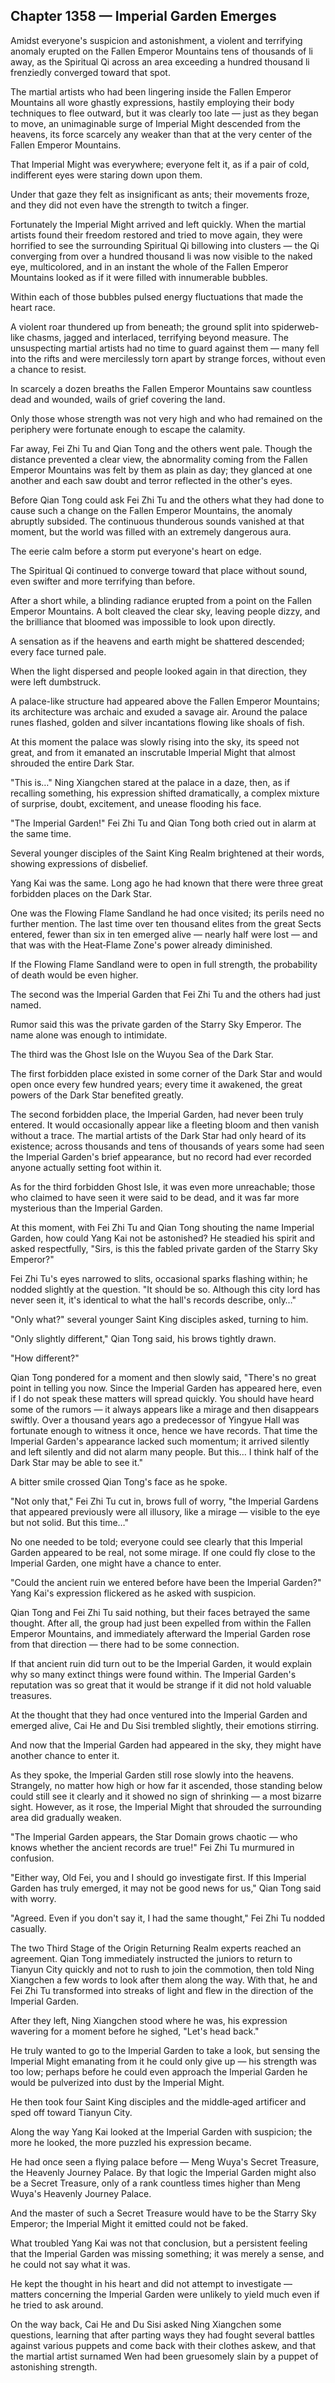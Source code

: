## Chapter 1358 — Imperial Garden Emerges

Amidst everyone's suspicion and astonishment, a violent and terrifying anomaly erupted on the Fallen Emperor Mountains tens of thousands of li away, as the Spiritual Qi across an area exceeding a hundred thousand li frenziedly converged toward that spot.

The martial artists who had been lingering inside the Fallen Emperor Mountains all wore ghastly expressions, hastily employing their body techniques to flee outward, but it was clearly too late — just as they began to move, an unimaginable surge of Imperial Might descended from the heavens, its force scarcely any weaker than that at the very center of the Fallen Emperor Mountains.

That Imperial Might was everywhere; everyone felt it, as if a pair of cold, indifferent eyes were staring down upon them.

Under that gaze they felt as insignificant as ants; their movements froze, and they did not even have the strength to twitch a finger.

Fortunately the Imperial Might arrived and left quickly. When the martial artists found their freedom restored and tried to move again, they were horrified to see the surrounding Spiritual Qi billowing into clusters — the Qi converging from over a hundred thousand li was now visible to the naked eye, multicolored, and in an instant the whole of the Fallen Emperor Mountains looked as if it were filled with innumerable bubbles.

Within each of those bubbles pulsed energy fluctuations that made the heart race.

A violent roar thundered up from beneath; the ground split into spiderweb-like chasms, jagged and interlaced, terrifying beyond measure. The unsuspecting martial artists had no time to guard against them — many fell into the rifts and were mercilessly torn apart by strange forces, without even a chance to resist.

In scarcely a dozen breaths the Fallen Emperor Mountains saw countless dead and wounded, wails of grief covering the land.

Only those whose strength was not very high and who had remained on the periphery were fortunate enough to escape the calamity.

Far away, Fei Zhi Tu and Qian Tong and the others went pale. Though the distance prevented a clear view, the abnormality coming from the Fallen Emperor Mountains was felt by them as plain as day; they glanced at one another and each saw doubt and terror reflected in the other's eyes.

Before Qian Tong could ask Fei Zhi Tu and the others what they had done to cause such a change on the Fallen Emperor Mountains, the anomaly abruptly subsided. The continuous thunderous sounds vanished at that moment, but the world was filled with an extremely dangerous aura.

The eerie calm before a storm put everyone's heart on edge.

The Spiritual Qi continued to converge toward that place without sound, even swifter and more terrifying than before.

After a short while, a blinding radiance erupted from a point on the Fallen Emperor Mountains. A bolt cleaved the clear sky, leaving people dizzy, and the brilliance that bloomed was impossible to look upon directly.

A sensation as if the heavens and earth might be shattered descended; every face turned pale.

When the light dispersed and people looked again in that direction, they were left dumbstruck.

A palace-like structure had appeared above the Fallen Emperor Mountains; its architecture was archaic and exuded a savage air. Around the palace runes flashed, golden and silver incantations flowing like shoals of fish.

At this moment the palace was slowly rising into the sky, its speed not great, and from it emanated an inscrutable Imperial Might that almost shrouded the entire Dark Star.

"This is…" Ning Xiangchen stared at the palace in a daze, then, as if recalling something, his expression shifted dramatically, a complex mixture of surprise, doubt, excitement, and unease flooding his face.

"The Imperial Garden!" Fei Zhi Tu and Qian Tong both cried out in alarm at the same time.

Several younger disciples of the Saint King Realm brightened at their words, showing expressions of disbelief.

Yang Kai was the same. Long ago he had known that there were three great forbidden places on the Dark Star.

One was the Flowing Flame Sandland he had once visited; its perils need no further mention. The last time over ten thousand elites from the great Sects entered, fewer than six in ten emerged alive — nearly half were lost — and that was with the Heat‑Flame Zone's power already diminished.

If the Flowing Flame Sandland were to open in full strength, the probability of death would be even higher.

The second was the Imperial Garden that Fei Zhi Tu and the others had just named.

Rumor said this was the private garden of the Starry Sky Emperor. The name alone was enough to intimidate.

The third was the Ghost Isle on the Wuyou Sea of the Dark Star.

The first forbidden place existed in some corner of the Dark Star and would open once every few hundred years; every time it awakened, the great powers of the Dark Star benefited greatly.

The second forbidden place, the Imperial Garden, had never been truly entered. It would occasionally appear like a fleeting bloom and then vanish without a trace. The martial artists of the Dark Star had only heard of its existence; across thousands and tens of thousands of years some had seen the Imperial Garden's brief appearance, but no record had ever recorded anyone actually setting foot within it.

As for the third forbidden Ghost Isle, it was even more unreachable; those who claimed to have seen it were said to be dead, and it was far more mysterious than the Imperial Garden.

At this moment, with Fei Zhi Tu and Qian Tong shouting the name Imperial Garden, how could Yang Kai not be astonished? He steadied his spirit and asked respectfully, "Sirs, is this the fabled private garden of the Starry Sky Emperor?"

Fei Zhi Tu's eyes narrowed to slits, occasional sparks flashing within; he nodded slightly at the question. "It should be so. Although this city lord has never seen it, it's identical to what the hall's records describe, only…"

"Only what?" several younger Saint King disciples asked, turning to him.

"Only slightly different," Qian Tong said, his brows tightly drawn.

"How different?"

Qian Tong pondered for a moment and then slowly said, "There's no great point in telling you now. Since the Imperial Garden has appeared here, even if I do not speak these matters will spread quickly. You should have heard some of the rumors — it always appears like a mirage and then disappears swiftly. Over a thousand years ago a predecessor of Yingyue Hall was fortunate enough to witness it once, hence we have records. That time the Imperial Garden's appearance lacked such momentum; it arrived silently and left silently and did not alarm many people. But this… I think half of the Dark Star may be able to see it."

A bitter smile crossed Qian Tong's face as he spoke.

"Not only that," Fei Zhi Tu cut in, brows full of worry, "the Imperial Gardens that appeared previously were all illusory, like a mirage — visible to the eye but not solid. But this time…"

No one needed to be told; everyone could see clearly that this Imperial Garden appeared to be real, not some mirage. If one could fly close to the Imperial Garden, one might have a chance to enter.

"Could the ancient ruin we entered before have been the Imperial Garden?" Yang Kai's expression flickered as he asked with suspicion.

Qian Tong and Fei Zhi Tu said nothing, but their faces betrayed the same thought. After all, the group had just been expelled from within the Fallen Emperor Mountains, and immediately afterward the Imperial Garden rose from that direction — there had to be some connection.

If that ancient ruin did turn out to be the Imperial Garden, it would explain why so many extinct things were found within. The Imperial Garden's reputation was so great that it would be strange if it did not hold valuable treasures.

At the thought that they had once ventured into the Imperial Garden and emerged alive, Cai He and Du Sisi trembled slightly, their emotions stirring.

And now that the Imperial Garden had appeared in the sky, they might have another chance to enter it.

As they spoke, the Imperial Garden still rose slowly into the heavens. Strangely, no matter how high or how far it ascended, those standing below could still see it clearly and it showed no sign of shrinking — a most bizarre sight. However, as it rose, the Imperial Might that shrouded the surrounding area did gradually weaken.

"The Imperial Garden appears, the Star Domain grows chaotic — who knows whether the ancient records are true!" Fei Zhi Tu murmured in confusion.

"Either way, Old Fei, you and I should go investigate first. If this Imperial Garden has truly emerged, it may not be good news for us," Qian Tong said with worry.

"Agreed. Even if you don't say it, I had the same thought," Fei Zhi Tu nodded casually.

The two Third Stage of the Origin Returning Realm experts reached an agreement. Qian Tong immediately instructed the juniors to return to Tianyun City quickly and not to rush to join the commotion, then told Ning Xiangchen a few words to look after them along the way. With that, he and Fei Zhi Tu transformed into streaks of light and flew in the direction of the Imperial Garden.

After they left, Ning Xiangchen stood where he was, his expression wavering for a moment before he sighed, "Let's head back."

He truly wanted to go to the Imperial Garden to take a look, but sensing the Imperial Might emanating from it he could only give up — his strength was too low; perhaps before he could even approach the Imperial Garden he would be pulverized into dust by the Imperial Might.

He then took four Saint King disciples and the middle‑aged artificer and sped off toward Tianyun City.

Along the way Yang Kai looked at the Imperial Garden with suspicion; the more he looked, the more puzzled his expression became.

He had once seen a flying palace before — Meng Wuya's Secret Treasure, the Heavenly Journey Palace. By that logic the Imperial Garden might also be a Secret Treasure, only of a rank countless times higher than Meng Wuya's Heavenly Journey Palace.

And the master of such a Secret Treasure would have to be the Starry Sky Emperor; the Imperial Might it emitted could not be faked.

What troubled Yang Kai was not that conclusion, but a persistent feeling that the Imperial Garden was missing something; it was merely a sense, and he could not say what it was.

He kept the thought in his heart and did not attempt to investigate — matters concerning the Imperial Garden were unlikely to yield much even if he tried to ask around.

On the way back, Cai He and Du Sisi asked Ning Xiangchen some questions, learning that after parting ways they had fought several battles against various puppets and come back with their clothes askew, and that the martial artist surnamed Wen had been gruesomely slain by a puppet of astonishing strength.